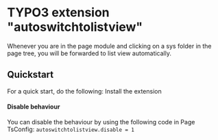 # TYPO3 extension "autoswitchtolistview"

Whenever you are in the page module and clicking on a sys folder in the page tree, you will be forwarded to list view automatically.

## Quickstart
For a quick start, do the following: Install the extension

#### Disable behaviour

You can disable the behaviour by using the following code in Page TsConfig:
	`autoswitchtolistview.disable = 1`

